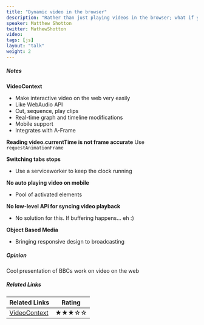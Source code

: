 ```yaml
---
title: "Dynamic video in the browser"
description: "Rather than just playing videos in the browser; what if you could edit and composite them on the fly? Just as the Web Audio API allowed for dynamic audio manipulation, we can now do similar things for video, opening up the creative possibilities for interactive visual experiences on the web. In this talk I’ll show you how, with some live coded demos using an open source library. I’ll also talk about how the BBC is using these techniques to explore the future of TV."
speaker: Matthew Shotton
twitter: MathewShotton
video:
tags: [js]
layout: "talk"
weight: 2
---
```


<article id="1">

##### Notes

**VideoContext**
- Make interactive video on the web very easily
- Like WebAudio API
- Cut, sequence, play clips
- Real-time graph and timeline modifications
- Mobile support
- Integrates with A-Frame

**Reading video.currentTime is not frame accurate**
Use `requestAnimationFrame`

**Switching tabs stops**
- Use a serviceworker to keep the clock running

**No auto playing video on mobile**
- Pool of activated elements

**No low-level APi for syncing video playback**
- No solution for this. If buffering happens... eh :)

**Object Based Media**
- Bringing responsive design to broadcasting

</article>

<article id="2">

##### Opinion

Cool presentation of BBCs work on video on the web

</article>

<article id="3">

##### Related Links

Related Links | Rating
--- | ---
[VideoContext](http://bbc.github.io/VideoContext/) | ★★★☆☆

</article>